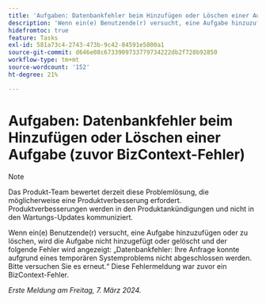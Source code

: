 ```yaml
---
title: 'Aufgaben: Datenbankfehler beim Hinzufügen oder Löschen einer Aufgabe (zuvor BizContext-Fehler)'
description: 'Wenn ein(e) Benutzende(r) versucht, eine Aufgabe hinzuzufügen oder zu löschen, wird die Aufgabe nicht hinzugefügt oder gelöscht und der folgende Fehler wird angezeigt: „Datenbankfehler: Ihre Anfrage konnte aufgrund eines temporären Systemproblems nicht abgeschlossen werden. Bitte versuchen Sie es erneut.“ Diese Fehlermeldung war zuvor ein BizContext-Fehler.'
hidefromtoc: true
feature: Tasks
exl-id: 581a73c4-2743-473b-9c42-84591e5800a1
source-git-commit: d646e08c6733909733779734222db2f728b92850
workflow-type: tm+mt
source-wordcount: '152'
ht-degree: 21%

---
```


# Aufgaben: Datenbankfehler beim Hinzufügen oder Löschen einer Aufgabe (zuvor BizContext-Fehler)

>[!NOTE]
>
>Das Produkt-Team bewertet derzeit diese Problemlösung, die möglicherweise eine Produktverbesserung erfordert. Produktverbesserungen werden in den Produktankündigungen und nicht in den Wartungs-Updates kommuniziert.

Wenn ein(e) Benutzende(r) versucht, eine Aufgabe hinzuzufügen oder zu löschen, wird die Aufgabe nicht hinzugefügt oder gelöscht und der folgende Fehler wird angezeigt: „Datenbankfehler: Ihre Anfrage konnte aufgrund eines temporären Systemproblems nicht abgeschlossen werden. Bitte versuchen Sie es erneut.“ Diese Fehlermeldung war zuvor ein BizContext-Fehler.

_Erste Meldung am Freitag, 7. März 2024._
